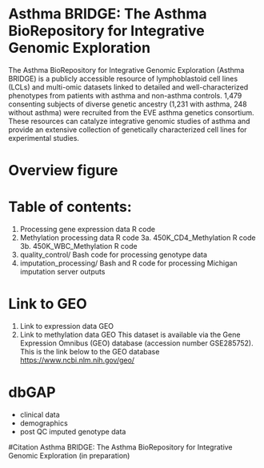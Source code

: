 # Asthma BRIDGE: The Asthma BioRepository for Integrative Genomic Exploration

The Asthma BioRepository for Integrative Genomic Exploration (Asthma BRIDGE) is a publicly accessible resource of lymphoblastoid cell lines (LCLs) and multi-omic datasets linked to detailed and well-characterized phenotypes from patients with asthma and non-asthma controls. 1,479 consenting subjects of diverse genetic ancestry (1,231 with asthma, 248 without asthma) were recruited from the EVE asthma genetics consortium. These resources can catalyze integrative genomic studies of asthma and provide an extensive collection of genetically characterized cell lines for experimental studies.
# Overview figure
# Table of contents:

1. Processing gene expression data R code
3. Methylation processing data R code 
   3a. 450K_CD4_Methylation R code
   3b. 450K_WBC_Methylation R code
4. quality_control/ Bash code for processing genotype data
5. imputation_processing/ Bash and R code for processing Michigan imputation server outputs

# Link to GEO 

1. Link to expression data GEO
2. Link to methylation data GEO 
This dataset is available via the Gene Expression Omnibus (GEO) database (accession number GSE285752).
This is the link below to the GEO database
https://www.ncbi.nlm.nih.gov/geo/

# dbGAP
- clinical data
- demographics
- post QC imputed genotype data

#Citation
Asthma BRIDGE: The Asthma BioRepository for Integrative Genomic Exploration (in preparation)



